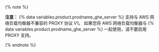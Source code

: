 {% note %}

**注意：** {% data variables.product.prodname_ghe_server %} 支持与 AWS 网络负载均衡器不兼容的 PROXY 协议 V1。 如果您将 AWS 网络负载均衡器与 {% data variables.product.prodname_ghe_server %} 一起使用，请不要启用 PROXY 支持。

{% endnote %}
